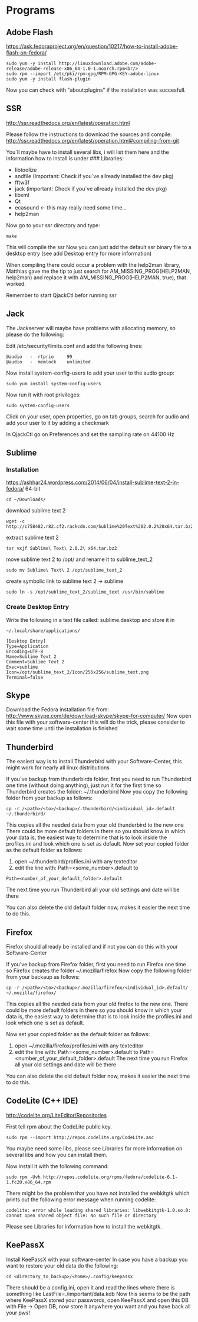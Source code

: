 # Programs

## Adobe Flash

https://ask.fedoraproject.org/en/question/10217/how-to-install-adobe-flash-on-fedora/
```
sudo yum -y install http://linuxdownload.adobe.com/adobe-release/adobe-release-x86_64-1.0-1.noarch.rpm<br/>
sudo rpm --import /etc/pki/rpm-gpg/RPM-GPG-KEY-adobe-linux
sudo yum -y install flash-plugin
```
Now you can check with "about:plugins" if the installation was succesfull.</p>

## SSR

http://ssr.readthedocs.org/en/latest/operation.html

Please follow the instructions to download the sources and compile:
http://ssr.readthedocs.org/en/latest/operation.html#compiling-from-git

You`ll maybe have to install several libs, i will list them here and the 
information how to install is under ### Libraries:
- libtoolize
- sndfile (Important: Check if you`ve allready installed the dev pkg)
- fftw3f
- jack (important: Check if you`ve allready installed the dev pkg)
- libxml
- Qt
- ecasound <- this may really need some time...
- help2man

Now go to your ssr directory and type:
```
make
```

This will compile the ssr
Now you can just add the default ssr binary file to a desktop entry (see
add Desktop entry for more information)

When compiling there could occur a problem with the help2man library, Matthias
gave me the tip to just search for AM_MISSING_PROG(HELP2MAN, help2man) and
replace it with AM_MISSING_PROG(HELP2MAN, true), that worked.

Remember to start QjackCtl befor running ssr

## Jack


The Jackserver will maybe have problems with allocating memory, so please do
the following:

Edit /etc/security/limits.conf and add the following lines:
```
@audio   -  rtprio     99
@audio   -  memlock    unlimited 
```

Now install system-config-users to add your user to the audio group:
```
sudo yum install system-config-users
```
Now run it with root privileges:
```
sudo system-config-users
```
Click on your user, open properties, go on tab groups, search for audio and
add your user to it by adding a checkmark

In QjackCtl go on Preferences and set the sampling rate on 44100 Hz

## Sublime

### Installation
https://ashhar24.wordpress.com/2014/06/04/install-sublime-text-2-in-fedora/
64-bit
```
cd ~/Downloads/
```
download sublime text 2
```
wget -c http://c758482.r82.cf2.rackcdn.com/Sublime%20Text%202.0.2%20x64.tar.bz2
```
extract sublime text 2 
```
tar vxjf Sublime\ Text\ 2.0.2\ x64.tar.bz2
```
move sublime text 2 to /opt/ and rename it to sublime_text_2
```
sudo mv Sublime\ Text\ 2 /opt/sublime_text_2
```
create symbolic link to sublime text 2 -> sublime
```
sudo ln -s /opt/sublime_text_2/sublime_text /usr/bin/sublime
```

### Create Desktop Entry
Write the following in a text file called: sublime.desktop and store it in 
```
~/.local/share/applications/
```

```
[Desktop Entry]
Type=Application
Encoding=UTF-8
Name=Sublime Text 2
Comment=Sublime Text 2
Exec=sublime
Icon=/opt/sublime_text_2/Icon/256x256/sublime_text.png
Terminal=false
```

## Skype

Download the Fedora installation file from:
http://www.skype.com/de/download-skype/skype-for-computer/
Now open this file with your software-center this will do the trick, please
consider to wait some time until the installation is finished

## Thunderbird

The easiest way is to install Thunderbird with your Software-Center, this 
might work for nearly all linux distributions

If you`ve backup from thunderbirds folder, first you need to run Thunderbird
one time (without doing anything), just run it for the first time so 
Thunderbird creates the folder: ~/.thunderbird
Now you copy the following folder from your backup as follows:
```
cp -r /<path>/<to>/<backup>/.thunderbird/<individual_id>.default ~/.thunderbird/
```
This copies all the needed data from your old thunderbird to the new one
There could be more default folders in there so you should know in which your
data is, the easiest way to determine that is to look inside the profiles.ini
and look which one is set as default.
Now set your copied folder as the default folder as follows:
1. open ~/.thunderbird/profiles.ini with any texteditor
2. edit the line with: Path=<some_number>.default to 
```
Path=<number_of_your_default_folder>.default
```
The next time you run Thunderbird all your old settings and date will be there

You can also delete the old default folder now, makes it easier the next time
to do this.

## Firefox

Firefox should allready be installed and if not you can do this with your 
Software-Center

If you've backup from Firefox folder, first you need to run Firefox one time
so Firefox creates the folder ~/.mozilla/firefox
Now copy the following folder from your backaup as follows:

```
cp -r /<path>/<to>/<backup>/.mozilla/firefox/<individual_id>.default/ ~/.mozilla/firefox/
```
This copies all the needed data from your old firefox to the new one.
There could be more default folders in there so you should know in which your
data is, the easiest way to determine that is to look inside the profiles.ini
and look which one is set as default.

Now set your copied folder as the default folder as follows:
1. open ~/.mozilla/firefox/profiles.ini with any texteditor
2. edit the line with: Path=<some_number>.default to 
Path=<number_of_your_default_folder>.default
The next time you run Firefox all your old settings and date will be there

You can also delete the old default folder now, makes it easier the next time
to do this.

## CodeLite (C++ IDE)

http://codelite.org/LiteEditor/Repositories

First tell rpm about the CodeLite public key.
```
sudo rpm --import http://repos.codelite.org/CodeLite.asc
```

You maybe need some libs, please see Libraries for more information on several
libs and how you can install them.

Now install it with the following command:
```
sudo rpm -Uvh http://repos.codelite.org/rpms/fedora/codelite-6.1-1.fc20.x86_64.rpm
```

There might be the problem that you have not installed the webkitgtk which
prints out the following error message when running codelite:
```
codelite: error while loading shared libraries: libwebkitgtk-1.0.so.0: cannot open shared object file: No such file or directory
```

Please see Libraries for information how to install the webkitgtk.

## KeePassX

Install KeePassX with your software-center
In case you have a backup you want to restore your old data do the following:
```
cd <directory_to_backup>/<home>/.config/keepassx
```
There should be a config.ini, open it and read the lines where there is 
something like LastFile=./important/data.kdb
Now this seems to be the path where KeePassX stored your passwords, open
KeePassX and open this DB with File -> Open DB, now store it anywhere you want
and you have back all your pws!